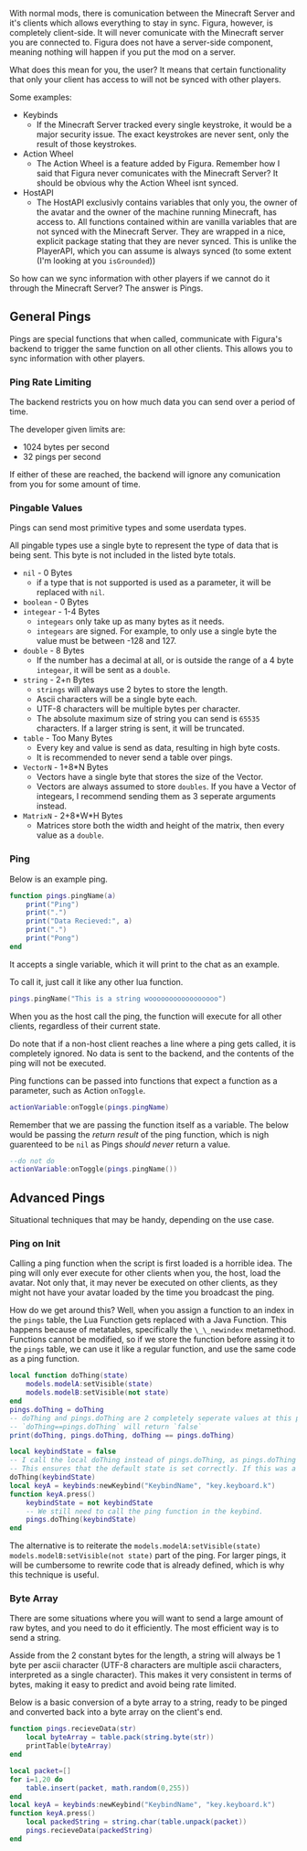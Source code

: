 With normal mods, there is comunication between the Minecraft Server and it's clients which allows everything to stay in sync. Figura, however, is completely client-side. It will never comunicate with the Minecraft server you are connected to. Figura does not have a server-side component, meaning nothing will happen if you put the mod on a server.

What does this mean for you, the user? It means that certain functionality that only your client has access to will not be synced with other players.

Some examples:

-   Keybinds
    -   If the Minecraft Server tracked every single keystroke, it would be a major security issue. The exact keystrokes are never sent, only the result of those keystrokes.
-   Action Wheel
    -   The Action Wheel is a feature added by Figura. Remember how I said that Figura never comunicates with the Minecraft Server? It should be obvious why the Action Wheel isnt synced.
-   HostAPI
    -   The HostAPI exclusivly contains variables that only you, the owner of the avatar and the owner of the machine running Minecraft, has access to. All functions contained within are vanilla variables that are not synced with the Minecraft Server. They are wrapped in a nice, explicit package stating that they are never synced. This is unlike the PlayerAPI, which you can assume is always synced (to some extent (I'm looking at you `isGrounded`))

So how can we sync information with other players if we cannot do it through the Minecraft Server? The answer is Pings.

## General Pings

Pings are special functions that when called, communicate with Figura's backend to trigger the same function on all other clients. This allows you to sync information with other players.

### Ping Rate Limiting

The backend restricts you on how much data you can send over a period of time.

The developer given limits are:

-   1024 bytes per second
-   32 pings per second

If either of these are reached, the backend will ignore any comunication from you for some amount of time.

### Pingable Values

Pings can send most primitive types and some userdata types.

All pingable types use a single byte to represent the type of data that is being sent. This byte is not included in the listed byte totals.

-   `nil` - 0 Bytes
    -   if a type that is not supported is used as a parameter, it will be replaced with `nil`.
-   `boolean` - 0 Bytes
-   `integear` - 1-4 Bytes
    -   `integears` only take up as many bytes as it needs.
    -   `integears` are signed. For example, to only use a single byte the value must be between -128 and 127.
-   `double` - 8 Bytes
    -   If the number has a decimal at all, or is outside the range of a 4 byte `integear`, it will be sent as a `double`.
-   `string` - 2+n Bytes
    -   `strings` will always use 2 bytes to store the length.
    -   Ascii characters will be a single byte each.
    -   UTF-8 characters will be multiple bytes per character.
    -   The absolute maximum size of string you can send is `65535` characters. If a larger string is sent, it will be truncated.
-   `table` - Too Many Bytes
    -   Every key and value is send as data, resulting in high byte costs.
    -   It is recommended to never send a table over pings.
-   `VectorN` - 1+8\*N Bytes
    -   Vectors have a single byte that stores the size of the Vector.
    -   Vectors are always assumed to store `doubles`. If you have a Vector of integears, I recommend sending them as 3 seperate arguments instead.
-   `MatrixN` - 2+8\*W\*H Bytes
    -   Matrices store both the width and height of the matrix, then every value as a `double`.

### Ping

Below is an example ping.

```lua
function pings.pingName(a)
    print("Ping")
    print(".")
    print("Data Recieved:", a)
    print(".")
    print("Pong")
end
```

It accepts a single variable, which it will print to the chat as an example.

To call it, just call it like any other lua function.

```lua
pings.pingName("This is a string wooooooooooooooooo")
```

When you as the host call the ping, the function will execute for all other clients, regardless of their current state.

Do note that if a non-host client reaches a line where a ping gets called, it is completely ignored. No data is sent to the backend, and the contents of the ping will not be executed.

Ping functions can be passed into functions that expect a function as a parameter, such as Action `onToggle`.

```lua
actionVariable:onToggle(pings.pingName)
```

Remember that we are passing the function itself as a variable. The below would be passing the _return result_ of the ping function, which is nigh guarenteed to be `nil` as Pings _should never_ return a value.

```lua
--do not do
actionVariable:onToggle(pings.pingName())
```

## Advanced Pings

Situational techniques that may be handy, depending on the use case.

### Ping on Init

Calling a ping function when the script is first loaded is a horrible idea. The ping will only ever execute for other clients when you, the host, load the avatar. Not only that, it may never be executed on other clients, as they might not have your avatar loaded by the time you broadcast the ping.

How do we get around this? Well, when you assign a function to an index in the `pings` table, the Lua Function gets replaced with a Java Function. This happens because of metatables, specifically the `\_\_newindex` metamethod. Functions cannot be modified, so if we store the function before assing it to the `pings` table, we can use it like a regular function, and use the same code as a ping function.

```lua
local function doThing(state)
    models.modelA:setVisible(state)
    models.modelB:setVisible(not state)
end
pings.doThing = doThing
-- doThing and pings.doThing are 2 completely seperate values at this point, as the pings table has replaced the index at pings.doThing with a Java Function that wraps the doThing Lua Function.
-- `doThing==pings.doThing` will return `false`
print(doThing, pings.doThing, doThing == pings.doThing)

local keybindState = false
-- I call the local doThing instead of pings.doThing, as pings.doThing is a function that invokes network code.
-- This ensures that the default state is set correctly. If this was a ping function, both models will be visible for other clients until you press the keybind.
doThing(keybindState)
local keyA = keybinds:newKeybind("KeybindName", "key.keyboard.k")
function keyA.press()
    keybindState = not keybindState
    -- We still need to call the ping function in the keybind.
    pings.doThing(keybindState)
end
```

The alternative is to reiterate the `models.modelA:setVisible(state) models.modelB:setVisible(not state)` part of the ping. For larger pings, it will be cumbersome to rewrite code that is already defined, which is why this technique is useful.

### Byte Array

There are some situations where you will want to send a large amount of raw bytes, and you need to do it efficiently. The most efficient way is to send a string.

Asside from the 2 constant bytes for the length, a string will always be 1 byte per ascii character (UTF-8 characters are multiple ascii characters, interpreted as a single character). This makes it very consistent in terms of bytes, making it easy to predict and avoid being rate limited.

Below is a basic conversion of a byte array to a string, ready to be pinged and converted back into a byte array on the client's end.

```lua
function pings.recieveData(str)
    local byteArray = table.pack(string.byte(str))
    printTable(byteArray)
end

local packet=[]
for i=1,20 do
    table.insert(packet, math.random(0,255))
end
local keyA = keybinds:newKeybind("KeybindName", "key.keyboard.k")
function keyA.press()
    local packedString = string.char(table.unpack(packet))
    pings.recieveData(packedString)
end

```
